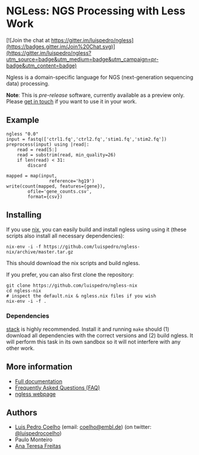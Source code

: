 # NGLess: NGS Processing with Less Work

[![Join the chat at https://gitter.im/luispedro/ngless](https://badges.gitter.im/Join%20Chat.svg)](https://gitter.im/luispedro/ngless?utm_source=badge&utm_medium=badge&utm_campaign=pr-badge&utm_content=badge)

Ngless is a domain-specific language for NGS (next-generation sequencing data)
processing.

**Note**: This is *pre-release* software, currently available as a preview
only. Please [get in touch](mailto:coelho@embl.de) if you want to use it in
your work.

## Example

    ngless "0.0"
    input = fastq(['ctrl1.fq','ctrl2.fq','stim1.fq','stim2.fq'])
    preprocess(input) using |read|:
        read = read[5:]
        read = substrim(read, min_quality=26)
        if len(read) < 31:
            discard

    mapped = map(input,
                    reference='hg19')
    write(count(mapped, features={gene}),
            ofile='gene_counts.csv',
            format={csv})

## Installing

If you use [nix](http://nixos.org), you can easily build and install ngless using
using it (these scripts also install all necessary dependencies):

    nix-env -i -f https://github.com/luispedro/ngless-nix/archive/master.tar.gz

This should download the nix scripts and build ngless.

If you prefer, you can also first clone the repository:

    git clone https://github.com/luispedro/ngless-nix
    cd ngless-nix
    # inspect the default.nix & ngless.nix files if you wish
    nix-env -i -f .


### Dependencies

[stack](http://docs.haskellstack.org/en/stable/README/) is highly recommended.
Install it and running `make` should (1) download all dependencies with the
correct versions and (2) build ngless. It will perform this task in its own
sandbox so it will not interfere with any other work.

## More information

- [Full documentation](http://ngless.readthedocs.org/en/latest/)
- [Frequently Asked Questions (FAQ)](http://ngless.readthedocs.org/en/latest/faq.html)
- [ngless webpage](http://luispedro.github.io/ngless/)

## Authors

- [Luis Pedro Coelho](http://luispedro.org) (email: [coelho@embl.de](mailto:coelho@embl.de)) (on twitter: [@luispedrocoelho](https://twitter.com/luispedrocoelho))
- Paulo Monteiro
- [Ana Teresa Freitas](http://web.tecnico.ulisboa.pt/ana.freitas/)

